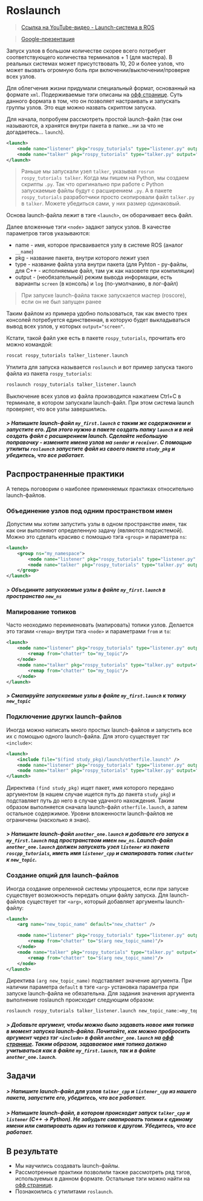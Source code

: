 # Roslaunch

> [Ссылка на YouTube-видео - Launch-система в ROS](https://www.youtube.com/watch?v=HcF6AqKo0Bc&list=PLdRYu473gKJQAJ6ifxldnc4vgpuisu5L5&index=7)

> [Google-презентация](https://drive.google.com/file/d/1Pe-xxAGxLXXq2Pk3fR530WaLFpHjGAMB/view?usp=sharing)

Запуск узлов в большом количестве скорее всего потребует соответствующего количества терминалов + 1 (для мастера). В реальных системах может присутствовать 10, 20 и более узлов, что может вызвать огромную боль при включении/выключении/проверке всех узлов.

Для облегчения жизни придумали специальный формат, основанный на формате `xml`. Подерживаемые тэги описаны на [офф странице](http://wiki.ros.org/roslaunch/XML). Суть данного формата в том, что он позволяет настраивать и запускать группы узлов. Это еще можно назвать скриптом запуска.

Для начала, попробуем рассмотреть простой launch-файл (так они называются, а хранятся внутри пакета в папке...ни за что не догадаетесь... `launch`).

```xml
<launch>
    <node name="listener" pkg="rospy_tutorials" type="listener.py" output="screen"/>
    <node name="talker" pkg="rospy_tutorials" type="talker.py" output="screen"/>
</launch>
```

> Раньше мы запускали узел `talker`, указывая `rosrun rospy_tutorials talker`. Когда мы пишем на Python, мы создаем скрипты `.py`. Так что оригинально при работе с Python запускаемые файлы будут с расширением `.py`. А в пакете `rospy_tutorials` разработчики просто скопировали файл `talker.py` в `talker`. Можете убедиться сами, у них размер одинаковый.

Основа launch-файла лежит в тэге `<launch>`, он оборачивает весь файл.

Далее вложенные тэги `<node>` задают запуск узлов. В качестве параметров тэгов указываются:
- name - имя, которое присваивается узлу в системе ROS (аналог `__name`)
- pkg - название пакета, внутри которого лежит узел
- type - название файла узла внутри пакета (для Pyhton - py-файлы, для C++ - исполняемые файл, там уж как назовете при компиляции)
- output - (необязательный) режим вывода информации, есть варианты `screen` (в консоль) и `log` (по-умолчанию, в лог-файл)

> При запуске launch-файла также запускается мастер (roscore), если он не был запущен ранее

Таким файлом из примера удобно пользоваться, так как вместо трех консолей потребуется единственная, в которую будет выкладываться вывод всех узлов, у которых `output="screen"`.

Кстати, такой файл уже есть в пакете `rospy_tutorials`, прочитать его можно командой:
```bash
roscat rospy_tutorials talker_listener.launch
```

Утилита для запуска называется `roslaunch` и вот пример запуска такого файла из пакета `rospy_tutorials`:
```bash
roslaunch rospy_tutorials talker_listener.launch
```

Выключение всех узлов из файла производится нажатием Ctrl+C в терминале, в котором запускали launch-файл. При этом система launch проверяет, что все узлы завершились.

##### > Напишите launch-файл `my_first.launch` с таким же содержанием и запустите его. Для этого нужно в пакете создать папку `launch` и в ней создать файл с расширением launch. Сделайте небольшую поправочку - измените имена узлов на `sender` и `receiver`. С помощью утилиты `roslaunch`  запустите файл из своего пакета `study_pkg` и убедитесь, что все работает.

## Распространенные практики

А теперь поговорим о наиболее применяемых практиках относительно launch-файлов.

### Объединение узлов под одним пространством имен

Допустим мы хотим запустить узлы в одном пространстве имен, так как они выполняют определенную задачу (являются подсистемой). Можно это сделать красиво с помощью тэга `<group>` и параметра `ns`:
```xml
<launch>
    <group ns="my_namespace">
        <node name="listener" pkg="rospy_tutorials" type="listener.py" output="screen"/>
        <node name="talker" pkg="rospy_tutorials" type="talker.py" output="screen"/>
    </group>
</launch>
```

##### > Объедините запускаемые узлы в файле `my_first.launch` в пространство `new_ns`

### Мапирование топиков

Часто неоходимо переименовать (мапировать) топики узлов. Делается это тэгами `<remap>` внутри тэга `<node>` и параметрами `from` и `to`:
```xml
<launch>
    <node name="listener" pkg="rospy_tutorials" type="listener.py" output="screen">
        <remap from="chatter" to="my_topic"/>
    </node>
    <node name="talker" pkg="rospy_tutorials" type="talker.py" output="screen">
        <remap from="chatter" to="my_topic"/>
    </node>
</launch>
```

##### > Смапируйте запускаемые узлы в файле `my_first.launch` к топику `new_topic`

### Подключение других launch-файлов

Иногда можно написать много простых launch-файлов и запустить все их с помощью одного launch-файла. Для этого существует тэг `<include>`:
```xml
<launch>
    <include file="$(find study_pkg)/launch/otherfile.launch" />
    <node name="listener" pkg="rospy_tutorials" type="listener.py" output="screen"/>
    <node name="talker" pkg="rospy_tutorials" type="talker.py" output="screen"/>
</launch>
```

Директива `(find study_pkg)` ищет пакет, имя которого передано аргументом (в нашем случае ищется путь до пакета `study_pkg`) и подставляет путь до него в случае удачного нахождения. Таким образом выполняется сначала launch-файл `otherfile.launch`, а затем остальное содержимое. Уровни вложенности launch-файлов не ограничены (насколько я знаю).

##### > Напишите launch-файл `another_one.launch` и добавьте его запуск в `my_first.launch` под пространством имен `new_ns`. Launch-файл `another_one.launch` должен запускать узел `listener` из пакета `roscpp_tutorials`, иметь имя `listener_cpp` и смапировать топик `chatter` к `new_topic`.

### Создание опций для launch-файлов

Иногда создание опреленной системы упрощается, если при запуске существует возможность передать опции файлу запуска. Для launch-файлов существует тэг `<arg>`, который добавляет аргументы launch-файлу:
```xml
<launch>
    <arg name="new_topic_name" default="new_chatter" />

    <node name="listener" pkg="rospy_tutorials" type="listener.py" output="screen">
        <remap from="chatter" to="$(arg new_topic_name)"/>
    </node>
    <node name="talker" pkg="rospy_tutorials" type="talker.py" output="screen">
        <remap from="chatter" to="$(arg new_topic_name)"/>
    </node>
</launch>
```

Директива `(arg new_topic_name)` подставляет значение аргумента. При наличии параметра `default` в тэге `<arg>` установка параметра при запуске launch-файла не обязательна. Для задания значения аргумента выполнение roslaunch происходит следующим образом:
```bash
roslaunch rospy_tutorials talker_listener.launch new_topic_name:=my_topic
```

##### > Добавьте аргумент, чтобы можно было задавать новое имя топика в момент запуска launch-файла. Почитайте, как можно пробросить аргумент через тэг `<include>` в файл `another_one.launch` на [офф странице](http://wiki.ros.org/roslaunch/XML/include). Таким образом, задаваемое имя топика должно учитываться как в файле `my_first.launch`, так и в файле `another_one.launch`.

## Задачи

##### > Напишите launch-файл для узлов `talker_cpp` и `listener_cpp` из нашего пакета, запустите его, убедитесь, что все работает.

##### > Напишите launch-файл, в котором происходит запуск `talker_cpp` и `listener` (C++ -> Python). Не забудьте смапировать топики к единому имени или смапировать один из топиков к другом. Убедитесь, что все работает.

## В результате

- Мы научились создавать launch-файлы.
- Рассмотренные практики позволили также рассмотреть ряд тэгов, используемых в данном формате. Остальные тэги можно найти на [офф странице](http://wiki.ros.org/roslaunch/XML).
- Познакоились с утилитами `roslaunch`.
